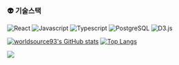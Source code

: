 ### 👽 기술스택

![React](https://img.shields.io/badge/-React-61DAFB?logo=react&logoColor=white&style=flat)
![Javascript](https://img.shields.io/badge/Javascript-FFE400?logo=javascript&logoColor=white&style=flat)
![Typescript](https://img.shields.io/badge/Typescript-0054FF?logo=typescript&logoColor=white&style=flat)
![PostgreSQL](https://img.shields.io/badge/PostgreSQL-0066ff?logo=postgresql&logoColor=white&style=flat)
![D3.js](https://img.shields.io/badge/d3.js-ef7234?logo=d3&logoColor=white&style=flat)


[![worldsource93's GitHub stats](https://github-readme-stats.vercel.app/api?username=worldsource93&theme=white&line_height=24&hide_rank=true&layout=compact)](https://github.com/worldsource93/worldsource93)
[![Top Langs](https://github-readme-stats.vercel.app/api/top-langs/?username=worldsource93&layout=compact&langs_count=8&theme=white)](https://github.com/worldsource93?tab=repositories&q=&type=&language=javascript&sort=)

<a href="https://github.com/devxb/gitanimals">
<img src="https://render.gitanimals.org/farms/worldsource93" />
</a>
